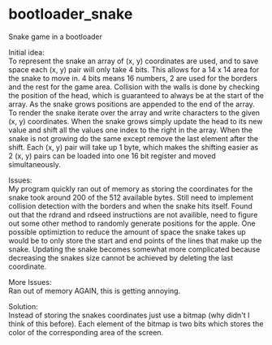 # bootloader_snake
Snake game in a bootloader

Initial idea:<br>
To represent the snake an array of (x, y) coordinates are used, and to save space each (x, y) pair will only take 4 bits. This allows for a 14 x 14 area for the snake to move in. 4 bits means 16 numbers, 2 are used for the borders and the rest for the game area. Collision with the walls is done by checking the position of the head, which is guaranteed to always be at the start of the array. As the snake grows positions are appended to the end of the array. To render the snake iterate over the array and write characters to the given (x, y) coordinates. When the snake grows simply update the head to its new value and shift all the values one index to the right in the array. When the snake is not growing do the same except remove the last element after the shift. Each (x, y) pair will take up 1 byte, which makes the shifting easier as 2 (x, y) pairs can be loaded into one 16 bit register and moved simultaneously.

Issues:<br>
My program quickly ran out of memory as storing the coordinates for the snake took around 200 of the 512 available bytes. Still need to implement collision detection with the borders and when the snake hits itself. Found out that the rdrand and rdseed instructions are not availible, need to figure out some other method to randomly generate positions for the apple. One possible optimiztion to reduce the amount of space the snake takes up would be to only store the start and end points of the lines that make up the snake. Updating the snake becomes somewhat more complicated because decreasing the snakes size cannot be achieved by deleting the last coordinate.

More Issues:<br>
Ran out of memory AGAIN, this is getting annoying.

Solution:<br>
Instead of storing the snakes coordinates just use a bitmap (why didn't I think of this before). Each element of the bitmap is two bits which stores the color of the corresponding area of the screen.